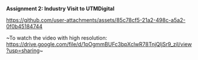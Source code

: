 **Assignment 2: Industry Visit to UTMDigital**

https://github.com/user-attachments/assets/85c78cf5-21a2-498c-a5a2-0f0b45184744

~To watch the video with high resolution: https://drive.google.com/file/d/1pOgmmBUFc3bpXclwR78TnjQljSr9_zil/view?usp=sharing~
